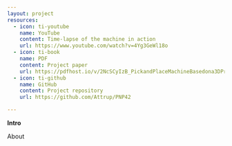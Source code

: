 ```yaml
---
layout: project
resources:
  - icon: ti-youtube
    name: YouTube
    content: Time-lapse of the machine in action
    url: https://www.youtube.com/watch?v=4Yg3GeWl18o
  - icon: ti-book
    name: PDF
    content: Project paper
    url: https://pdfhost.io/v/2NcSCyIzB_PickandPlaceMachineBasedona3DPrinterPaper
  - icon: ti-github
    name: GitHub
    content: Project repository
    url: https://github.com/Attrup/PNP42

---
```


**Intro**
    
About

